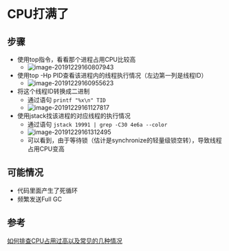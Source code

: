 # CPU打满了



## 步骤

- 使用top指令，看看那个进程占用CPU比较高
  - ![image-20191229160807943](https://tva1.sinaimg.cn/large/006tNbRwgy1gadnp2h2vzj31z40pk45w.jpg)
- 使用top -Hp PID查看该进程内的线程执行情况（左边第一列是线程ID）
  - ![image-20191229160955623](https://tva1.sinaimg.cn/large/006tNbRwgy1gadnqxvz8hj31z40mojyt.jpg)
- 将这个线程ID转换成二进制
  - 通过语句  `printf "%x\n" TID`
  - ![image-20191229161127817](https://tva1.sinaimg.cn/large/006tNbRwgy1gadnsjaj7tj30ji01wwel.jpg)
- 使用jstack找该进程的对应线程的执行情况
  - 通过语句  `jstack 19991 | grep -C30 4e6a --color`
  -  ![image-20191229161312495](https://tva1.sinaimg.cn/large/006tNbRwgy1gadnuck5b9j31z40rwn7j.jpg)
  - 可以看到，由于等待锁（估计是synchronize的轻量级锁空转），导致线程占用CPU变高











## 可能情况

- 代码里面产生了死循环
- 频繁发送Full GC













## 参考

[如何排查CPU占用过高以及常见的几种情况](https://blog.csdn.net/coderpopo/article/details/80332496)